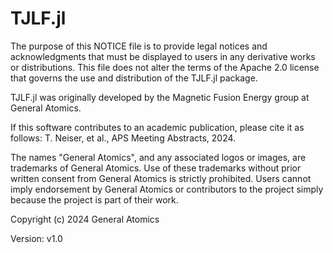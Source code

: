 TJLF.jl
=========

The purpose of this NOTICE file is to provide legal notices and acknowledgments that must be displayed to users in any derivative works or distributions. This file does not alter the terms of the Apache 2.0 license that governs the use and distribution of the TJLF.jl package.

TJLF.jl was originally developed by the Magnetic Fusion Energy group at General Atomics.

If this software contributes to an academic publication, please cite it as follows:
T. Neiser, et al., APS Meeting Abstracts, 2024.

The names "General Atomics", and any associated logos or images, are trademarks of General Atomics. Use of these trademarks without prior written consent from General Atomics is strictly prohibited. Users cannot imply endorsement by General Atomics or contributors to the project simply because the project is part of their work.

Copyright (c) 2024 General Atomics

Version: v1.0